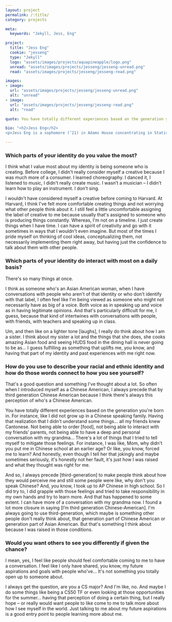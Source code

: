 ```yaml
---
layout: project
permalink: /:title/
category: projects

meta:
  keywords: "Jekyll, Jess, Eng"

project:
  title: "Jess Eng"
  cookie: "jesseng"
  type: "Jekyll"
  logo: "assets/images/projects/aquapineapple/logo.png"
  unread: "assets/images/projects/jesseng/jesseng-unread.png"
  read: "assets/images/projects/jesseng/jesseng-read.png"

images:
- image:
  url: "assets/images/projects/jesseng/jesseng-unread.png"
  alt: "unread"
- image:
  url: "assets/images/projects/jesseng/jesseng-read.png"
  alt: "read"

quote: You have totally different experiences based on the generation you're born in.

bio: "<h2>Jess Eng</h2>
<p>Jess Eng is a sophomore (’21) in Adams House concentrating in Statistics and Folk and Mythology. She is originally from San Francisco, California. On campus, Jess is involved with the Harvard-Radcliffe Modern Dance Company (HRMDC), TF-ing CS50, Harvard Radio Broadcasting (WHRB), and the Food Literacy Project.</p>"

---
```


<h3>Which parts of your identity do you value the most?</h3>
<p>
I think what I value most about my identity is being someone who is creating.
Before college, I didn't really consider myself a creative because I was much more of a consumer. I learned choreography. I danced it, I listened to music, I didn't really create music. I wasn’t a musician – I didn't learn how to play an instrument. I don't sing.
</p><p>
I wouldn't have considered myself a creative before coming to Harvard. At Harvard, I think I've felt more comfortable creating things and not worrying what other people think about it.
I still feel a little uncomfortable assigning the label of creative to me because usually that's assigned to someone who is producing things constantly. Whereas, I'm not on a timeline. I just create things when I have time. I can have a spirit of creativity and go with it sometimes in ways that I wouldn't even imagine. But most of the times I pride myself on thinking of cool ideas, conceptualizing them, not necessarily implementing them right away, but having just the confidence to talk about them with other people.
</p>

<h3>Which parts of your identity do interact with most on a daily basis?</h3>
<p>
There's so many things at once.
</p><p>
I think as someone who's an Asian American woman, when I have conversations with people who aren't of that identity or who don't identify with that label, I often feel like I'm being viewed as someone who might not necessarily have as big of a voice. Both voice as in speaking up and voice as in having legitimate opinions. And that's particularly difficult for me, I guess, because that kind of intertwines with conversations with people, with friends, with teachers and speaking up in class.
</p><p>
Um, and then like on a lighter tone [laughs], I really do think about how I am a sister. I think about my sister a lot and the things that she does, she cooks amazing Asian food and seeing HUDS food in the dining hall is never going to be as... I guess fulfilling as something that uplifts me, you know, and having that part of my identity and past experiences with me right now.
</p>

<h3>How do you use to describe your racial and ethnic identity and how do those words connect to how you see yourself?</h3>
<p>
That's a good question and something I've thought about a lot. So often when I introduced myself as a Chinese American, I always precede that by third generation Chinese American because I think there's always this perception of who's a Chinese American.
</p><p>
You have totally different experiences based on the generation you're born in. For instance, like I did not grow up in a Chinese speaking family. Having that realization that I didn't understand some things… all my friends knew Cantonese. Not being able to order [food], not being able to interact with my friends’ parents, not being able to have a deep and personal conversation with my grandma…
There's a lot of things that I tried to tell myself to mitigate those feelings. For instance, I was like, Mom, why didn't you put me in Chinese school at an earlier age? Or like, you know, forced me to learn? And honestly, even though I tell her that jokingly and maybe sometimes seriously, it's honestly not her fault, it's just how I was raised and what they thought was right for me.
</p><p>
And so, I always precede [third-generation] to make people think about how they would perceive me and still some people were like, why don't you speak Chinese? And, you know, I took up to AP Chinese in high school. So I did try to, I did grapple with those feelings and tried to take responsibility in my own hands and try to learn more. And that has happened to some extent. I can have more of a conversation with my grandma now.
I found a lot more closure in saying [I’m third generation Chinese-American]. I'm always going to use third-generation, which maybe is something other people don't really think about, that generation part of Chinese American or generation part of Asian American. But that's something I think about because I was raised in those conditions.
</p>

<h3>Would you want others to see you differently if given the chance?</h3>
<p>
I mean, yes, I feel like people should feel comfortable coming to me to have a conversation. I feel like I only have shared, you know, my future aspirations and goals with people who've... It's not something you totally open up to someone about.
</p><p>
I always get the question, are you a CS major? And I'm like, no. And maybe I do some things like being a CS50 TF or even looking at those opportunities for the summer… having that perception of doing a certain thing, but I really hope – or really would want people to like come to me to talk more about how I see myself in the world. Just talking to me about my future aspirations is a good entry point to people learning more about me.
</p>
